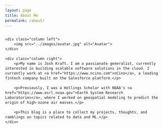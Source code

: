```yaml
---
layout: page
title: About Me
permalink: /about/
---
```


<style>
.row {
  display: flex;
}

.column {
  float: left;
  padding: 10px;
}

.left{
    width: 33%;
}

.right{
    width: 66%;
}

</style>

<div class="row">

    <div class="column left">
        <img src="../images/avatar.jpg" alt="Avatar">
    </div>

    <div class="column right">
        <p>My name is Josh Kraft. I am a passionate generalist, currently interested in building scalable software solutions in the cloud. I currently work at <a href="https://www.ncino.com">nCino</a>, a leading fintech company built on the Salesforce platform.</p>

        <p>Previously, I was a Hollings Scholar with NOAA's <a href="https://www.esrl.noaa.gov">Earth System Research Laboratories</a>, where I worked on geospatial modeling to predict the origin of high-ozone air masses.</p>

        <p>This blog is a place to collect my projects, thoughts, and ramblings on topics related to data and ML.</p>
    </div>

</div>

